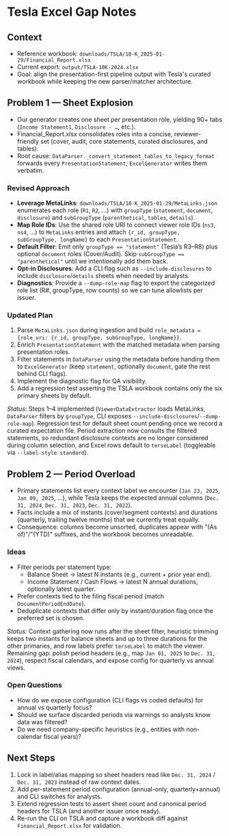 # Tesla Excel Gap Notes

## Context
- Reference workbook: `downloads/TSLA/10-K_2025-01-29/Financial_Report.xlsx`
- Current export: `output/TSLA-10K-2024.xlsx`
- Goal: align the presentation-first pipeline output with Tesla's curated workbook while keeping the new parser/matcher architecture.

## Problem 1 — Sheet Explosion
- Our generator creates one sheet per presentation role, yielding 90+ tabs (`Income Statement1`, `Disclosure - …`, etc.).
- Financial_Report.xlsx consolidates roles into a concise, reviewer-friendly set (cover, audit, core statements, curated disclosures, and tables).
- Root cause: `DataParser._convert_statement_tables_to_legacy_format` forwards every `PresentationStatement`; `ExcelGenerator` writes them verbatim.

### Revised Approach
- **Leverage MetaLinks**: `downloads/TSLA/10-K_2025-01-29/MetaLinks.json` enumerates each role (`R1`, `R2`, …) with `groupType` (`statement`, `document`, `disclosure`) and `subGroupType` (`parenthetical`, `tables`, `details`).
- **Map Role IDs**: Use the shared role URI to connect viewer role IDs (`ns3`, `ns4`, …) to `MetaLinks` entries and attach `{r_id, groupType, subGroupType, longName}` to each `PresentationStatement`.
- **Default Filter**: Emit only `groupType == "statement"` (Tesla’s R3–R8) plus optional `document` roles (Cover/Audit). Skip `subGroupType == "parenthetical"` until we intentionally add them back.
- **Opt-in Disclosures**: Add a CLI flag such as `--include-disclosures` to include `disclosure`/`details` sheets when needed by analysts.
- **Diagnostics**: Provide a `--dump-role-map` flag to export the categorized role list (R#, groupType, row counts) so we can tune allowlists per issuer.

### Updated Plan
1. Parse `MetaLinks.json` during ingestion and build `role_metadata = {role_uri: {r_id, groupType, subGroupType, longName}}`.
2. Enrich `PresentationStatement` with the matched metadata when parsing presentation roles.
3. Filter statements in `DataParser` using the metadata before handing them to `ExcelGenerator` (keep `statement`, optionally `document`, gate the rest behind CLI flags).
4. Implement the diagnostic flag for QA visibility.
5. Add a regression test asserting the TSLA workbook contains only the six primary sheets by default.

_Status_: Steps 1–4 implemented (`ViewerDataExtractor` loads MetaLinks, `DataParser` filters by `groupType`, CLI exposes `--include-disclosures`/`--dump-role-map`). Regression test for default sheet count pending once we record a curated expectation file. Period extraction now consults the filtered statements, so redundant disclosure contexts are no longer considered during column selection, and Excel rows default to `terseLabel` (toggleable via `--label-style standard`).

## Problem 2 — Period Overload
- Primary statements list every context label we encounter (`Jan 23, 2025`, `Jan 09, 2025`, …), while Tesla keeps the expected annual columns (`Dec. 31, 2024`, `Dec. 31, 2023`, `Dec. 31, 2022`).
- Facts include a mix of instants (cover/segment contexts) and durations (quarterly, trailing twelve months) that we currently treat equally.
- Consequence: columns become unsorted, duplicates appear with "(As of)"/"(YTD)" suffixes, and the workbook becomes unreadable.

### Ideas
- Filter periods per statement type:
  - Balance Sheet → latest N instants (e.g., current + prior year end).
  - Income Statement / Cash Flows → latest N annual durations, optionally latest quarter.
- Prefer contexts tied to the filing fiscal period (match `DocumentPeriodEndDate`).
- Deduplicate contexts that differ only by instant/duration flag once the preferred set is chosen.

_Status:_ Context gathering now runs after the sheet filter, heuristic trimming keeps two instants for balance sheets and up to three durations for the other primaries, and row labels prefer `terseLabel` to match the viewer. Remaining gap: polish period headers (e.g., map `Jan 01, 2025` to `Dec. 31, 2024`), respect fiscal calendars, and expose config for quarterly vs annual views.

### Open Questions
- How do we expose configuration (CLI flags vs coded defaults) for annual vs quarterly focus?
- Should we surface discarded periods via warnings so analysts know data was filtered?
- Do we need company-specific heuristics (e.g., entities with non-calendar fiscal years)?

## Next Steps
1. Lock in label/alias mapping so sheet headers read like `Dec. 31, 2024` / `Dec. 31, 2023` instead of raw context dates.
2. Add per-statement period configuration (annual-only, quarterly+annual) and CLI switches for analysts.
3. Extend regression tests to assert sheet count and canonical period headers for TSLA (and another issuer once ready).
4. Re-run the CLI on TSLA and capture a workbook diff against `Financial_Report.xlsx` for validation.
